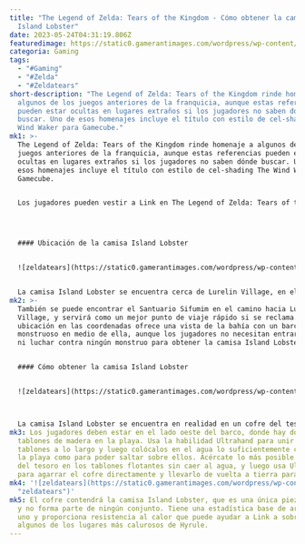 ```yaml
---
title: "The Legend of Zelda: Tears of the Kingdom - Cómo obtener la camisa
  Island Lobster"
date: 2023-05-24T04:31:19.806Z
featuredimage: https://static0.gamerantimages.com/wordpress/wp-content/uploads/2023/05/zelda-totk-island-lobster-shirt.jpg?q=50&fit=contain&w=1140&h=&dpr=1.5
categoria: Gaming
tags:
  - "#Gaming"
  - "#Zelda"
  - "#Zeldatears"
short-description: "The Legend of Zelda: Tears of the Kingdom rinde homenaje a
  algunos de los juegos anteriores de la franquicia, aunque estas referencias
  pueden estar ocultas en lugares extraños si los jugadores no saben dónde
  buscar. Uno de esos homenajes incluye el título con estilo de cel-shading The
  Wind Waker para Gamecube."
mk1: >-
  The Legend of Zelda: Tears of the Kingdom rinde homenaje a algunos de los
  juegos anteriores de la franquicia, aunque estas referencias pueden estar
  ocultas en lugares extraños si los jugadores no saben dónde buscar. Uno de
  esos homenajes incluye el título con estilo de cel-shading The Wind Waker para
  Gamecube. 


  Los jugadores pueden vestir a Link en The Legend of Zelda: Tears of the Kingdom con la camisa Island Lobster, que es la que usaba el joven Link al comienzo de The Wind Waker. No solo la camisa rinde homenaje, sino que también puede ser útil en el juego. Esta guía mostrará a los jugadores dónde se encuentra y cómo obtenerla.




  #### Ubicación de la camisa Island Lobster


  ![zeldatears](https://static0.gamerantimages.com/wordpress/wp-content/uploads/2023/05/zelda-totk-island-lobster-shirt-map.jpg?q=50&fit=crop&w=1500&dpr=1.5 "zeldatears")


  La camisa Island Lobster se encuentra cerca de Lurelin Village, en el sureste de Hyrule. Las coordenadas para obtener una buena vista de la tarea por delante son (2888, -3571, 0000). Los jugadores pueden lanzarse desde la torre Rabella Wetlands Skyview y planear hasta la bahía.
mk2: >-
  También se puede encontrar el Santuario Sifumim en el camino hacia Lurelin
  Village, y servirá como un mejor punto de viaje rápido si se reclama. La
  ubicación en las coordenadas ofrece una vista de la bahía con un barco pirata
  monstruoso en medio de ella, aunque los jugadores no necesitan entrar al barco
  ni luchar contra ningún monstruo para obtener la camisa Island Lobster.


  #### Cómo obtener la camisa Island Lobster


  ![zeldatears](https://static0.gamerantimages.com/wordpress/wp-content/uploads/2023/05/zelda-totk-island-lobster-shirt-plank.jpg?q=50&fit=crop&w=1500&dpr=1.5 "zeldatears")



  La camisa Island Lobster se encuentra en realidad en un cofre del tesoro que se ha hundido en el fondo de la bahía y está debajo del barco pirata. Como Link no puede simplemente sumergirse en el agua para obtener el cofre, los jugadores tendrán que hacer un poco de construcción para llegar a él.
mk3: Los jugadores deben estar en el lado oeste del barco, donde hay dos
  tablones de madera en la playa. Usa la habilidad Ultrahand para unir los dos
  tablones a lo largo y luego colócalos en el agua lo suficientemente cerca de
  la playa como para poder saltar sobre ellos. Acércate lo más posible al cofre
  del tesoro en los tablones flotantes sin caer al agua, y luego usa Ultrahand
  para agarrar el cofre directamente y llevarlo de vuelta a tierra para abrirlo.
mk4: '![zeldatears](https://static0.gamerantimages.com/wordpress/wp-content/uploads/2023/05/zelda-totk-island-lobster-shirt-box.jpg?q=50&fit=crop&w=1500&dpr=1.5
  "zeldatears")'
mk5: El cofre contendrá la camisa Island Lobster, que es una única pieza de ropa
  y no forma parte de ningún conjunto. Tiene una estadística base de armadura de
  uno y proporciona resistencia al calor que puede ayudar a Link a sobrevivir en
  algunos de los lugares más calurosos de Hyrule.
---
```


